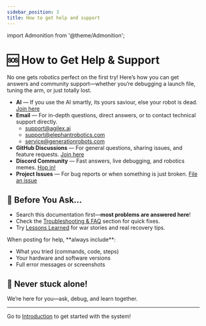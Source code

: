```yaml
---
sidebar_position: 3
title: How to get help and support
---
```


import Admonition from '@theme/Admonition';

# 🆘 How to Get Help & Support

No one gets robotics perfect on the first try! Here’s how you can get answers and community support—whether you’re debugging a launch file, tuning the arm, or just totally lost.

<Admonition type="info" title="Support Channels">
  <ul>
    <li>
        <b>AI</b> — If you use the AI smartly, its yours saviour, else your robot is dead. 
        <a href="https://chatgpt.com" target="_blank">Join here</a>
      </li>
    <li>
      <b>Email</b> — For in-depth questions, direct answers, or to contact technical support directly.<br />
      <ul>
        <li><a href="mailto:support@agilex.ai">support@agilex.ai</a></li>
        <li><a href="mailto:support@elephantrobotics.com">support@elephantrobotics.com</a></li>
        <li><a href="mailto:service@generationrobots.com">service@generationrobots.com</a></li>
      </ul>
    </li>
    <li>
      <b>GitHub Discussions</b> — For general questions, sharing issues, and feature requests.  
      <a href="https://github.com/search?q=ros2&type=discussions" target="_blank">Join here</a>
    </li>
    <li>
      <b>Discord Community</b> — Fast answers, live debugging, and robotics memes.  
      <a href="https://discord.gg/your-discord" target="_blank">Hop in!</a>
    </li>
    <li>
      <b>Project Issues</b> — For bug reports or when something is just broken.
      <a href="https://github.com/your-org/limo-robotics/issues" target="_blank">File an issue</a>
    </li>
  </ul>
</Admonition>

## 👀 Before You Ask...

- Search this documentation first—**most problems are answered here**!
- Check the [Troubleshooting & FAQ](../07-troubleshooting/faq.md) section for quick fixes.
- Try [Lessons Learned](../09-lessons-learned/project-story.md) for war stories and real recovery tips.

<Admonition type="tip" title="Get detailed help, fast!">
When posting for help, **always include**:
<ul>
  <li>What you tried (commands, code, steps)</li>
  <li>Your hardware and software versions</li>
  <li>Full error messages or screenshots</li>
</ul>
</Admonition>

## 🚀 Never stuck alone!

We’re here for you—ask, debug, and learn together.

---

Go to [Introduction](../01-introduction/project-overview.md) to get started with the system!
